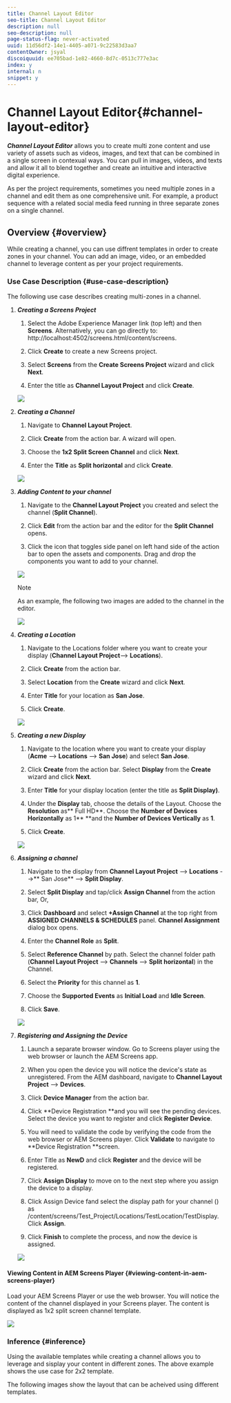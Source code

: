 ```yaml
---
title: Channel Layout Editor
seo-title: Channel Layout Editor
description: null
seo-description: null
page-status-flag: never-activated
uuid: 11d56df2-14e1-4405-a071-9c22583d3aa7
contentOwner: jsyal
discoiquuid: ee705bad-1e82-4660-8d7c-0513c777e3ac
index: y
internal: n
snippet: y
---
```


# Channel Layout Editor{#channel-layout-editor}

***Channel Layout Editor*** allows you to create multi zone content and use variety of assets such as videos, images, and text that can be combined in a single screen in contexual ways. You can pull in images, videos, and texts and allow it all to blend together and create an intuitive and interactive digital experience.

As per the project requirements, sometimes you need multiple zones in a channel and edit them as one comprehensive unit. For example, a product sequence with a related social media feed running in three separate zones on a single channel.

## Overview {#overview}

While creating a channel, you can use diffrent templates in order to create zones in your channel. You can add an image, video, or an embedded channel to leverage content as per your project requirements.

### Use Case Description {#use-case-description}

The following use case describes creating multi-zones in a channel.

1. ***Creating a Screens Project***

    1. Select the Adobe Experience Manager link (top left) and then **Screens**. Alternatively, you can ﻿go directly to: http://localhost:4502/screens.html/content/screens.
    1. Click **Create** to create a new Screens project.
    1. Select **Screens** from the **Create Screens Project** wizard and click **Next**. 
    
    1. Enter the title as **Channel Layout Project** and click **Create**.

   ![](assets/ch1.gif)

1. ***Creating a Channel***

    1. Navigate to **Channel Layout Project**.
    1. Click **Create** from the action bar. A wizard will open.
    1. Choose the **1x2 Split Screen Channel** and click **Next**. 
    
    1. Enter the **Title** as **Split horizontal** and click **Create**.

   ![](assets/channelcreation.gif)

1. ***Adding Content to your channel***

    1. Navigate to the **Channel Layout Project** you created and select the channel (**Split Channel**).
    
    1. Click **Edit** from the action bar and the editor for the **Split Channel** opens.
    
    1. Click the icon that toggles side panel on left hand side of the action bar to open the assets and components. Drag and drop the components you want to add to your channel.

   ![](assets/ch4.gif)

   >[!NOTE]
   >
   >As an example, fhe following two images are added to the channel in the editor.

   ![](assets/screen_shot_2018-02-08at123635pm.png)

1. ***Creating a Location***

    1. Navigate to the Locations folder where you want to create your display (**Channel Layout Project**--&gt; **Locations**).
    
    1. Click **Create** from the action bar. 
    1. Select **Location** from the **Create** wizard and click **Next**.
    
    1. Enter **Title** for your location as **San Jose**.
    
    1. Click **Create**.

   ![](assets/ch5.gif)

1. ***Creating a new Display***

    1. Navigate to the location where you want to create your display (**Acme** --&gt; **Locations** --&gt; **San Jose**) and select **San Jose**.
    
    1. Click **Create** from the action bar. Select **Display** from the **Create** wizard and click **Next**.
    
    1. Enter **Title** for your display location (enter the title as **Split Display)**.
    
    1. Under the **Display** tab, choose the details of the Layout. Choose the **Resolution** as** Full HD**. Choose the **Number of Devices Horizontally** as 1** **and the **Number of Devices Vertically** as **1**.
    
    1. Click **Create**.

   ![](assets/ch6.gif)

1. ***Assigning a channel***

    1. Navigate to the display from **Channel Layout Project** --&gt; **Locations** --&gt;** San Jose** --&gt; **Split Display**.
    
    1. Select **Split Display** and tap/click **Assign Channel** from the action bar, Or,
    
    1. Click **Dashboard** and select **+Assign Channel** at the top right from **ASSIGNED CHANNELS & SCHEDULES** panel. **Channel Assignment** dialog box opens.
    
    1. Enter the **Channel Role** as **Split**.
    
    1. Select **Reference Channel** by path. Select the channel folder path (**Channel Layout Project** --&gt; **Channels** --&gt; **Split horizontal**) in the Channel.
    
    1. Select the **Priority** for this channel as **1**.
    
    1. Choose the **Supported Events** as **Initial Load** and **Idle Screen**.
    
    1. Click **Save**.

   ![](assets/ch7.gif)

1. ***Registering and Assigning the Device***

    1. Launch a separate browser window. Go to Screens player using the web browser or launch the AEM Screens app.
    1. When you open the device you will notice the device's state as unregistered. From the AEM dashboard, navigate to **Channel Layout Project** --&gt; **Devices**.
    
    1. Click **Device Manager** from the action bar.
    1. Click **Device Registration **and you will see the pending devices. Select the device you want to register and click **Register Device**.
    
    1. You will need to validate the code by verifying the code from the web browser or AEM Screens player. Click **Validate** to navigate to **Device Registration **screen.
    
    1. Enter Title as **NewD** and click **Register** and the device will be registered.
    
    1. Click **Assign Display** to move on to the next step where you assign the device to a display.
    1. Click Assign Device fand select the display path for your channel () as /content/screens/Test_Project/Locations/TestLocation/TestDisplay. Click **Assign**.
    1. Click **Finish** to complete the process, and now the device is assigned.

   ![](assets/ch8.gif)

#### Viewing Content in AEM Screens Player {#viewing-content-in-aem-screens-player}

Load your AEM Screens Player or use the web browser. You will notice the content of the channel displayed in your Screens player. The content is displayed as 1x2 split screen channel template.

![](assets/screen_shot_2018-02-08at123648pm.png) 

### Inference {#inference}

Using the available templates while creating a channel allows you to leverage and sisplay your content in different zones. The above example shows the use case for 2x2 template.

The following images show the layout that can be acheived using different templates.
